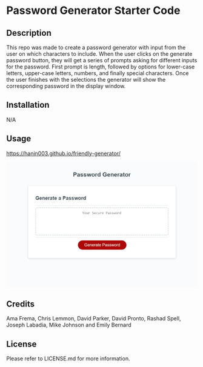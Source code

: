 # Password Generator Starter Code

## Description
This repo was made to create a password generator with input from the user on which characters to include. When the user clicks on the generate password button, they will get a series of prompts asking for different inputs for the password. First prompt is length, followed by options for lower-case letters, upper-case letters, numbers, and finally special characters.
Once the user finishes with the selections the generator will show the corresponding password in the display window.

## Installation
N/A

## Usage
https://hanin003.github.io/friendly-generator/

![alt text](./assets/images/Web%20capture_3-10-2022_15575_hanin003.github.io.jpeg)

## Credits
Ama Frema, Chris Lemmon, David Parker, David Pronto, Rashad Spell, Joseph Labadia, Mike Johnson and Emily Bernard

## License
Please refer to LICENSE.md for more information.
